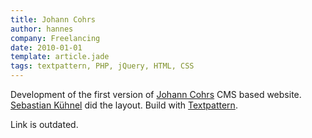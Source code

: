 ```yaml
---                
title: Johann Cohrs
author: hannes
company: Freelancing
date: 2010-01-01
template: article.jade
tags: textpattern, PHP, jQuery, HTML, CSS
---
```


Development of the first version of [Johann Cohrs][3] CMS based website. [Sebastian Kühnel][2] did the layout.
Build with [Textpattern][1].  
  
Link is outdated.

[1]: http://textpattern.com
[2]: http://www.sebastiankuehnel.com
[3]: http://www.johanncohrs.com
